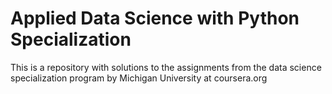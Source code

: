 # Applied Data Science with Python Specialization
This is a repository with solutions to the assignments from the data science specialization program by Michigan University at coursera.org
